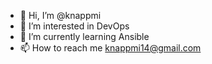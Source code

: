 - 👋 Hi, I’m @knappmi
- 👀 I’m interested in DevOps
- 🌱 I’m currently learning Ansible
- 📫 How to reach me knappmi14@gmail.com

<!---
knappmi/knappmi is a ✨ special ✨ repository because its `README.md` (this file) appears on your GitHub profile.
You can click the Preview link to take a look at your changes.
--->
